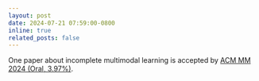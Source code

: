 ```yaml
---
layout: post
date: 2024-07-21 07:59:00-0800
inline: true
related_posts: false
---
```


One paper about incomplete multimodal learning is accepted by [ACM MM 2024 (Oral, 3.97%)](https://2024.acmmm.org/).
